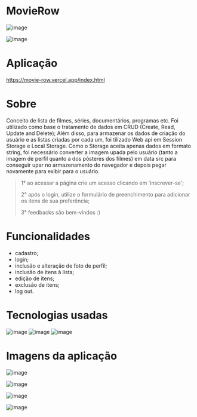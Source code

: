 # MovieRow
 ![image](https://user-images.githubusercontent.com/84210050/128647945-275bd936-03c1-491c-a9f4-e48fbf641e39.png)
 
![image](https://user-images.githubusercontent.com/84210050/128647958-57f31a37-1920-49ea-9837-bf42c178025a.png)

# Aplicação

https://movie-row.vercel.app/index.html

# Sobre

Conceito de lista de filmes, séries, documentários, programas etc. Foi utilizado como base o tratamento de dados em CRUD (Create, Read, Update and Delete); Além disso, para armazenar os dados de criação do usuário e as listas criadas por cada um, foi tilizado Web api em Session Storage e Local Storage. Como o Storage aceita apenas dados em formato string, foi necessário converter a imagem upada pelo usuário (tanto a imagem de perfil quanto a dos pôsteres dos filmes) em data src para conseguir upar no armazenamento do navegador e depois pegar novamente para exibir para o usuário. 

> 1° ao acessar a página crie um acesso clicando em 'inscrever-se';
> 
> 2° após o login, utilize o formulário de preenchimento para adicionar os itens de sua preferência;
> 
> 3° feedbacks são bem-vindos :)

# Funcionalidades

- cadastro;
- login;
- inclusão e alteração de foto de perfil;
- inclusão de itens à lista;
- edição de itens;
- exclusão de itens;
- log out.

# Tecnologias usadas

![image](https://user-images.githubusercontent.com/84210050/128648299-eaf4ca7c-ab16-4b1b-82b3-ef8f4e964b93.png) ![image](https://user-images.githubusercontent.com/84210050/128648300-ee842dad-e9a5-4d9c-9e31-bb2a6be920f7.png) ![image](https://user-images.githubusercontent.com/84210050/128648302-0286cebb-85ec-4ca5-8b33-e954d66a7bba.png)


# Imagens da aplicação

![image](https://user-images.githubusercontent.com/84210050/128648322-1d8e71a9-7510-4a03-8a28-a497aad2e956.png)

![image](https://user-images.githubusercontent.com/84210050/128648333-7a1e725f-39b4-4797-a542-15ed6c74743f.png)

![image](https://user-images.githubusercontent.com/84210050/128648356-6072de93-928d-43f4-980a-9842d97acba0.png)

![image](https://user-images.githubusercontent.com/84210050/128648412-3dd4a8ca-2472-434b-a56a-08c651c59bf6.png)




